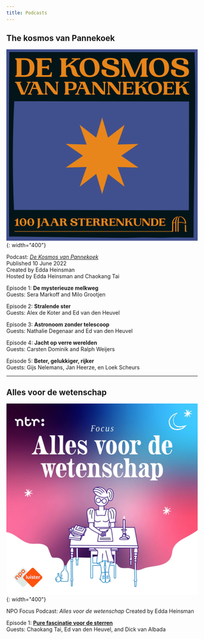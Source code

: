```yaml
---
title: Podcasts
---
```


## The kosmos van Pannekoek


![Logo of the podcast _De Kosmos van Pannekoek_](images/kosmos.jpg){: width="400"}

Podcast: [_De Kosmos van Pannekoek_](https://api.uva.nl/nl/over-ons/geschiedenis/podcast-de-kosmos-van-pannekoek/podcast.html)  
Published 10 June 2022  
Created by Edda Heinsman  
Hosted by Edda Heinsman and Chaokang Tai  

Episode 1: **De mysterieuze melkweg**  
Guests: Sera Markoff and Milo Grootjen

Episode 2: **Stralende ster**  
Guests: Alex de Koter and Ed van den Heuvel

Episode 3: **Astronoom zonder telescoop**  
Guests: Nathalie Degenaar and Ed van den Heuvel

Episode 4: **Jacht op verre werelden**  
Guests: Carsten Dominik and Ralph Weijers

Episode 5: **Beter, gelukkiger, rijker**  
Guests: Gijs Nelemans, Jan Heerze, en Loek Scheurs 

------

## Alles voor de wetenschap

![Logo of the podcast _Alles voor de Wetenschap_](images/alles_voor_de_wetenschap.jpg){: width="400"}

NPO Focus Podcast: _Alles voor de wetenschap_
Created by Edda Heinsman

Episode 1: [**Pure fascinatie voor de sterren**](https://www.nporadio1.nl/podcasts/focus-wetenschap/109625/1-alles-voor-de-wetenschap-1-pure-fascinatie-voor-de-sterren)  
Guests: Chaokang Tai, Ed van den Heuvel, and Dick van Albada


